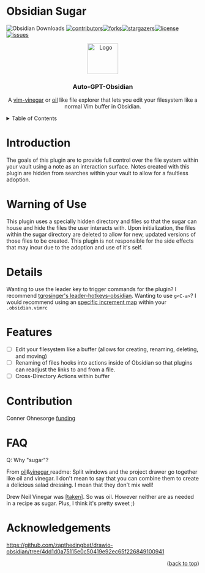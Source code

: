# Obsidian Sugar

![Obsidian Downloads](https://img.shields.io/badge/dynamic/json?logo=obsidian&color=%23483699&label=downloads&query=%24%5B%22sugar%22%5D.downloads&url=https%3A%2F%2Fraw.githubusercontent.com%2Fobsidianmd%2Fobsidian-releases%2Fmaster%2Fcommunity-plugin-stats.json)
<a name="readme-top"></a>[![contributors](https://img.shields.io/github/contributors/conneroisu/obsidian-oil.svg?style=for-the-badge)](https://github.com/conneroisu/obsidian-oil/graphs/contributors)[![forks](https://img.shields.io/github/forks/conneroisu/obsidian-oil.svg?style=for-the-badge)](https://github.com/conneroisu/obsidian-oil/network/members)[![stargazers](https://img.shields.io/github/stars/conneroisu/obsidian-oil.svg?style=for-the-badge)](https://github.com/conneroisu/obsidian-oil/stargazers)[![license](https://img.shields.io/github/license/conneroisu/obsidian-oil.svg?style=for-the-badge)](https://github.com/conneroisu/obsidian-oil/blob/master/LICENSE)[![issues](https://img.shields.io/github/issues/conneroisu/obsidian-oil.svg?style=for-the-badge)](https://github.com/conneroisu/obsidian-oil/issues)

<div align="center"> <img src="assets/obsidianoilogo.jpg" alt="Logo" width="80" height="80"> <h3 align="center">Auto-GPT-Obsidian</h3> <p align="center"> A <a href="https://github.com/tpope/vim-vinegar">vim-vinegar</a> or <a href="https://github.com/stevearc/oil.nvim">oil</a> like file explorer that lets you edit your filesystem like a normal Vim buffer in Obsidian. </p> </div>

<details><summary>Table of Contents</summary><ol>
    <li><a href="#details">Details</a></li>
    <li><a href="#features">Features</a></li>
    <li><a href="#use-cases">Use Cases</a> </li>
    <li><a href="#commands">Commands</a></li>
    <li><a href="#contribution">Contribution</a></li>
    <li><a href="#acknowledgments">Acknowledgments</a></li>
</ol></details>

# Introduction

The goals of this plugin are to provide full control over the file system within your vault using a note as an interaction surface. Notes created with this plugin are hidden from searches within your vault to allow for a faultless adoption.

# Warning of Use

This plugin uses a specially hidden directory and files so that the sugar can house and hide the files the user interacts with. Upon initialization, the files within the sugar directory are deleted to allow for new, updated versions of those files to be created. This plugin is not responsible for the side effects that may incur due to the adoption and use of it's self.

# Details

Wanting to use the leader key to trigger commands for the plugin? I recommend [tgrosinger's leader-hotkeys-obsidian](https://github.com/tgrosinger/leader-hotkeys-obsidian).
Wanting to use `g<C-a>`? I would recommend using an [specific increment map]() within your `.obsidian.vimrc`

# Features

-   [ ] Edit your filesystem like a buffer (allows for creating, renaming, deleting, and moving)
-   [ ] Renaming of files hooks into actions inside of Obsidian so that plugins can readjust the links to and from a file.
-   [ ] Cross-Directory Actions within buffer

# Contribution

Conner Ohnesorge
[funding](https://ko-fi.com/connero)

# FAQ

Q: Why "sugar"?

From [oil](https://github.com/stevearc/oil.nvim)&[vinegar ](https://github.com/tpope/vim-vinegar) readme:
Split windows and the project drawer go together like oil and vinegar. I don't mean to say that you can combine them to create a delicious salad dressing. I mean that they don't mix well!

Drew Neil
Vinegar was [[taken]](https://github.com/tpope/vim-vinegar). So was oil. However neither are as needed in a recipe as sugar. Plus, I think it's pretty sweet ;)

# Acknowledgements

https://github.com/zapthedingbat/drawio-obsidian/tree/4dd1d0a75115e0c50419e92ec65f226849100941

<p align="right">(<a href="#readme-top">back to top</a>)</p>
